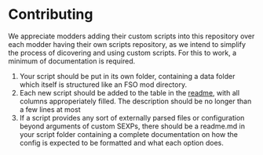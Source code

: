 # Contributing
We appreciate modders adding their custom scripts into this repository over each modder having their own scripts repository, as we intend to simplify the process of dicovering and using custom scripts.
For this to work, a minimum of documentation is required.

1. Your script should be put in its own folder, containing a data folder which itself is structured like an FSO mod directory.
2. Each new script should be added to the table in the [readme](readme.md), with all columns approperiately filled. The description should be no longer than a few lines at most
3. If a script provides any sort of externally parsed files or configuration beyond arguments of custom SEXPs, there should be a readme.md in your script folder containing a complete documentation on how the config is expected to be formatted and what each option does.
